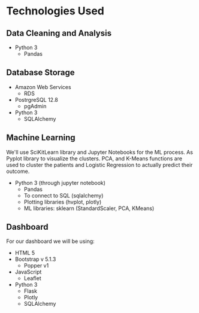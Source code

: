 # Technologies Used
## Data Cleaning and Analysis
- Python 3
   - Pandas

## Database Storage
- Amazon Web Services
    - RDS
- PostrgreSQL 12.8
    - pgAdmin
- Python 3
   - SQLAlchemy

## Machine Learning
We'll use SciKitLearn library and Jupyter Notebooks for the ML process. As Pyplot library to visualize the  clusters.
PCA, and K-Means functions are used to cluster the patients and Logistic Regression to actually predict their outcome.
- Python 3 (through jupyter notebook)
   - Pandas
   - To connect to SQL (sqlalchemy)
   - Plotting libraries (hvplot, plotly)
   - ML libraries: sklearn (StandardScaler, PCA, KMeans)

## Dashboard
For our dashboard we will be using:
- HTML 5
- Bootstrap v 5.1.3
    - Popper v1
- JavaScript
    - Leaflet
- Python 3
   - Flask
   - Plotly
   - SQLAlchemy
